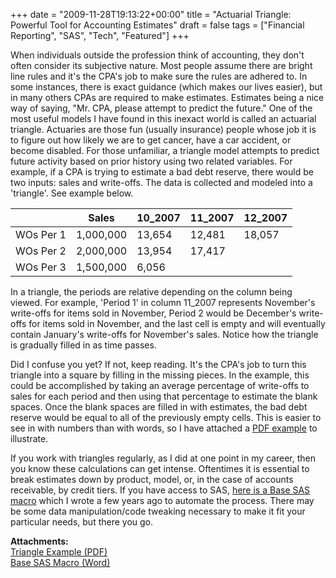 +++
date = "2009-11-28T19:13:22+00:00"
title = "Actuarial Triangle: Powerful Tool for Accounting Estimates"
draft = false
tags = ["Financial Reporting", "SAS", "Tech", "Featured"]
+++

When individuals outside the profession think of accounting, they don't often consider its subjective nature. Most people assume there are bright line rules and it's the CPA's job to make sure the rules are adhered to. In some instances, there is exact guidance (which makes our lives easier), but in many others CPAs are required to make estimates. Estimates being a nice way of saying, "Mr. CPA, please attempt to predict the future." One of the most useful models I have found in this inexact world is called an actuarial triangle. Actuaries are those fun (usually insurance) people whose job it is to figure out how likely we are to get cancer, have a car accident, or become disabled. For those unfamiliar, a triangle model attempts to predict future activity based on prior history using two related variables. For example, if a CPA is trying to estimate a bad debt reserve, there would be two inputs: sales and write-offs. The data is collected and modeled into a 'triangle'. See example below.

|           | Sales     | 10_2007   | 11_2007   | 12_2007   |
|-----------|-----------|-----------|-----------|-----------|
| WOs Per 1 | 1,000,000 | 13,654    | 12,481    | 18,057    |
| WOs Per 2 | 2,000,000 | 13,954    | 17,417    |           |
| WOs Per 3 | 1,500,000 | 6,056     |           |           |

  
In a triangle, the periods are relative depending on the column being viewed. For example, 'Period 1' in column 11\_2007 represents November's write-offs for items sold in November, Period 2 would be December's write-offs for items sold in November, and the last cell is empty and will eventually contain January's write-offs for November's sales. Notice how the triangle is gradually filled in as time passes. 

Did I confuse you yet? If not, keep reading. It's the CPA's job to turn this triangle into a square by filling in the missing pieces. In the example, this could be accomplished by taking an average percentage of write-offs to sales for each period and then using that percentage to estimate the blank spaces. Once the blank spaces are filled in with estimates, the bad debt reserve would be equal to all of the previously empty cells. This is easier to see in with numbers than with words, so I have attached a [PDF example](/files/triangle_example.pdf) to illustrate. 

If you work with triangles regularly, as I did at one point in my career, then you know these calculations can get intense. Oftentimes it is essential to break estimates down by product, model, or, in the case of accounts receivable, by credit tiers. If you have access to SAS, [here is a Base SAS macro](/files/triangle_macro.doc) which I wrote a few years ago to automate the process. There may be some data manipulation/code tweaking necessary to make it fit your particular needs, but there you go. 

**Attachments:**   
[Triangle Example (PDF)](/files/triangle_example.pdf)   
[Base SAS Macro (Word)](/files/triangle_macro.doc)
